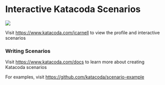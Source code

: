 # Interactive Katacoda Scenarios

[![](http://shields.katacoda.com/katacoda/jcarnell/count.svg)](https://www.katacoda.com/jcarnell "Get your profile on Katacoda.com")

Visit https://www.katacoda.com/jcarnell to view the profile and interactive scenarios

### Writing Scenarios
Visit https://www.katacoda.com/docs to learn more about creating Katacoda scenarios

For examples, visit https://github.com/katacoda/scenario-example
